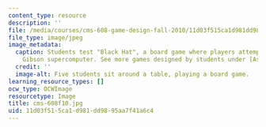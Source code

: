 ```yaml
---
content_type: resource
description: ''
file: /media/courses/cms-608-game-design-fall-2010/11d03f515ca1d981dd9895aa7f41a6c4_cms-608f10.jpg
file_type: image/jpeg
image_metadata:
  caption: Students test "Black Hat", a board game where players attempt to hack the
    Gibson supercomputer. See more games designed by students under [Assignments](pages/assignments).
  credit: ''
  image-alt: Five students sit around a table, playing a board game.
learning_resource_types: []
ocw_type: OCWImage
resourcetype: Image
title: cms-608f10.jpg
uid: 11d03f51-5ca1-d981-dd98-95aa7f41a6c4
---
```

